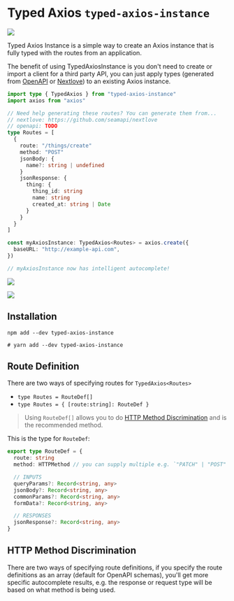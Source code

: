 # Typed Axios `typed-axios-instance`

![](https://user-images.githubusercontent.com/1910070/212500697-38b99c4f-6022-4c82-8615-846c50b77b6a.png)

Typed Axios Instance is a simple way to create an Axios instance that is fully typed with the routes from an application.

The benefit of using TypedAxiosInstance is you don't need to create or import a client
for a third party API, you can just apply types (generated from [OpenAPI](#) or
[Nextlove](https://github.com/seamapi/nextlove)) to an existing Axios instance.

```ts
import type { TypedAxios } from "typed-axios-instance"
import axios from "axios"

// Need help generating these routes? You can generate them from...
// nextlove: https://github.com/seamapi/nextlove
// openapi: TODO
type Routes = [
  {
    route: "/things/create"
    method: "POST"
    jsonBody: {
      name?: string | undefined
    }
    jsonResponse: {
      thing: {
        thing_id: string
        name: string
        created_at: string | Date
      }
    }
  }
]

const myAxiosInstance: TypedAxios<Routes> = axios.create({
  baseURL: "http://example-api.com",
})

// myAxiosInstance now has intelligent autocomplete!
```

![](https://user-images.githubusercontent.com/1910070/212500619-5d2f4568-7e8a-4a9f-9a4b-0c7c4fa4227a.png)

![](https://user-images.githubusercontent.com/1910070/212500659-9c9ff64d-5ffa-4033-81bb-c84a780587ad.png)

## Installation

```
npm add --dev typed-axios-instance

# yarn add --dev typed-axios-instance
```

## Route Definition

There are two ways of specifying routes for `TypedAxios<Routes>`

- `type Routes = RouteDef[]`
- `type Routes = { [route:string]: RouteDef }`

> Using `RouteDef[]` allows you to do [HTTP Method Discrimination](#http-method-discrimination)
> and is the recommended method.

This is the type for `RouteDef`:

```ts
export type RouteDef = {
  route: string
  method: HTTPMethod // you can supply multiple e.g. `"PATCH" | "POST"`

  // INPUTS
  queryParams?: Record<string, any>
  jsonBody?: Record<string, any>
  commonParams?: Record<string, any>
  formData?: Record<string, any>

  // RESPONSES
  jsonResponse?: Record<string, any>
}
```

## HTTP Method Discrimination

There are two ways of specifying route definitions, if you specify the route
definitions as an array (default for OpenAPI schemas), you'll get more specific
autocomplete results, e.g. the response or request type will be based on what
method is being used.
